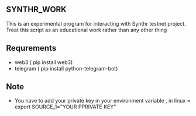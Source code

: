 ## SYNTHR_WORK
This is an experimental program for interacting with Synthr testnet project. Treat this script as an educational work rather than any other thing

## Requrements
- web3 ( pip install web3)
- telegram ( pip install python-telegram-bot)

## Note
- You have to add your private key in your environment variable , in linux = export SOURCE_1="YOUR PPRIVATE KEY"
